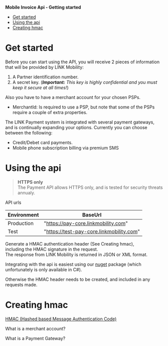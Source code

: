 **Mobile Invoice Api - Getting started**

<!-- TOC depthFrom:1 insertAnchor:true -->

- [Get started](#get-started)
- [Using the api](#using-the-api)
- [Creating hmac](#creating-hmac)

<!-- /TOC -->
<a id="markdown-get-started" name="get-started"></a>
# Get started

Before you can start using the API, you will receive 2 pieces of information that will be provided by LINK Mobility:

1. A Partner identification number.
2. A secret key. (***Important:*** _This key is highly confidential and you must keep it secure at all times!_) 

Also you have to have a merchant account for your chosen PSPs. 
* MerchantId: Is required to use a PSP, but note that some of the PSPs require a couple of extra properties.

The LINK Payment system is integrated with several payment gateways, and is continually expanding your options. Currently you can choose between the following:

* Credit/Debet card payments.
* Mobile phone subscription billing via premium SMS

<a id="markdown-using-the-api" name="using-the-api"></a>
# Using the api
> **HTTPS only**  
The Payment API allows HTTPS only, and is tested for security threats annualy.  

API urls

| Environment | BaseUrl |
| ----------- | ------- |
| Production | "https://pay-core.linkmobility.com" |
| Test | "https://test-pay-core.linkmobility.com" |

Generate a HMAC authentication header (See Creating hmac),  
including the HMAC signature in the request.  
The response from LINK Mobility is returned in JSON or XML format.
  
Integrating with the api is easiest using our [nuget](https://www.nuget.org/packages/LinkMobility.PaymentCore.Sdk/) package (which unfortunately is only available in C#).

Otherwise the HMAC header needs to be created, and included in any requests made.


<a id="markdown-creating-hmac" name="creating-hmac"></a>
# Creating hmac
[HMAC (Hashed based Message Authentication Code)](CreatingHmac.md)



What is a merchant account?

What is a Payment Gateway?


